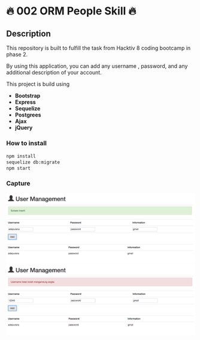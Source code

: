 # :fire: 002 ORM People Skill :fire:

## Description
This repository is built to fulfill the task from Hacktiv 8 coding bootcamp in phase 2.

By using this application, you can add any username , password, and any additional description of your account.

This project is build using
- **Bootstrap**
- **Express**
- **Sequelize**
- **Postgrees**
- **Ajax**
- **jQuery**

### How to install
```shell
npm install
sequelize db:migrate
npm start
```
### Capture
<img src="./public/img/SC1.png">

<img src="./public/img/SC2.png">
